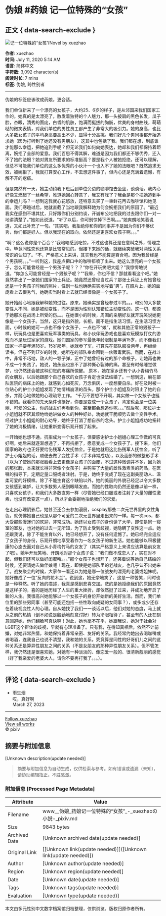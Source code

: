# 伪娘 #药娘 记一位特殊的“女孩”

## 正文 { data-search-exclude }


![记一位特殊的“女孩”/Novel by xuezhao](https://i.pximg.net/c/600x600/novel-cover-master/img/2022/07/23/00/08/26/ci13303009_880d511541589882d7e664d9c7367f1d_master1200.jpg)

**作者**: xuezhao  
**时间**: July 11, 2020 5:14 AM  
**语言**: 简体中文  
**字符数**: 3,092 character(s)  
**阅读时长**: 7 mins  
**标签**: 伪娘, 跨性别者  

---

伪娘的标签应该改成药娘，更合适。

我们单位新来了一个漂亮的女孩子，大约25、6岁的样子，是从邻国来我们国家工作的。她真的是太漂亮了，散发着独特的个人魅力，那一头披肩的黑色长发，瓜子脸，杏眼，清秀的面庞，白皙的肌肤，饱满而挺拔的胸脯，优美的身材曲线，萌萌哒的微笑表情，对我们单位的男性员工都产生了非常大的吸引力。她的身高，也比大多数女孩子的平均身高要高出不少，显得十分高挑。我们好几个男同事都开始追求她（因为打听到了她还没有男朋友），这其中也包括了我。我们都在想，到底谁才能那么幸运，把她追到手呢？但无论我们如何向她表达，她却和我们都保持着距离，婉拒了全部的爱意。我们百思不得其解，难道是因为我们都还不够优秀，还入不了她的法眼？她对男友所要求的标准挺高？要是我个人被她拒绝，还可以理解，但总不可能我们单位的这么多优秀的小伙汁一个也入不了她的法眼吧？既然追求无效，被婉拒了，我就打算安心工作，不去想这件事了，但内心还是充满着遗憾，有解不开的疙瘩。

但是突然有一天，她主动约我下班后到单位旁边的咖啡馆去坐坐，谈谈话。我内心好像又燃起了一丝希望，难道她回心转意了，我又有戏了？我会是那个把她追到手的幸运儿吗？一想到这我就心花怒放，还特意去买了一束鲜花再去咖啡馆和她见面。我们寒暄过后，她就直截了当地跟我解释她为何会婉拒我们的原因了。“最近我实在感到不堪其扰，只好跟你们分别约谈，开诚布公地把我的过去跟你们一对一地讲清楚了。”她如此说道。“听了以后，你可别惊掉下巴啊。。。”她爽朗地笑着说道，又如此补充了一句。“其实吧，我拒绝你和你的同事并不是因为你们不够优秀，你们都是好人。但以我现在的取向，依然还是更喜欢女孩子啊。。。” 

“啊？这么说你是个百合？”我暗暗感到吃惊，不过这也算还是在意料之外，情理之中。毕竟同性恋也还算是比较常见的。但接下来她的话，就继续突破我对两性关系常识的认知了。“不，严格意义上来讲，其实我也不能算是百合吧。因为我曾经是个男孩啊。。。”一听到这，我差点把口中的咖啡都喷了出来。她这么漂亮的一个女孩子，怎么可能曾经是一个男孩子呢？？？“你在开玩笑吧大姐？”我惊愕地说道。“你怎么可能曾经是一个男孩子呢？”“我晕，你也不信？那就看看这个吧。”她竟然拿出了一张她们国家的士兵证。她竟然还曾经当过兵？那张士兵证上有她曾经还是一个男孩子时候的照片，性别一栏也确确实实地写着“男”。在照片上，她的面庞看上去很秀气，她确实当时看上去就已经很像是一个女孩子了。

她开始耐心地跟我解释她的过往。原来，她确实是曾经参过军的。。。和别的大多数变性人不同，她是被动变性，而不是因为性别认知错位主动变性的。这一切，都源于她那次在战场上所受的伤。。。在她很小的时候，周围的亲朋好友就开玩笑说她更像是一个女孩子。当然，这只是指外貌，长相，而不是指生活习惯。在生活习惯方面，小时候的她可一点也不像个女孩子，一点也不“娘”，就和其他正常的男孩子一样，玩玩具也是更喜欢玩军事类的玩具，和小伙伴玩游戏也是喜欢玩模拟打仗的游戏而不是玩过家家的游戏。她们国家的参军最低年龄限制是年满15岁，而不像我们国家一样要年满18岁。15岁那年，她就参了军，打算先在部队服役两年，再继续读书。但在不到17岁的时候，她所在的部队奉命围剿一伙贩毒武装。然而，在战斗中，非常不巧地，敌人的一颗子弹，正中了她曾经有过的那个命根子，让她再也做不成一个男孩了。她说，她永远也忘不了那种撕心裂肺的痛。甚至有时候睡觉做梦，也仍然还会被这种幻觉的疼痛所惊醒。 原本，她在家乡还有个从小青梅竹马的女朋友，以后她跟那个自己喜欢的女孩子肯定也没法结婚了。一想到这，躺在部队医院的病床上的她，就感到心如死灰，万念俱灰，一度想要自杀。好在及时被一位贴心的护士小姐姐发现了她情绪崩溃的苗头。那个护士小姐姐及时阻止了她的自杀，并耐心地做她的心理疏导工作。 “千万不要想不开啊，其实做一个女孩子也挺不错的。我看你的先天条件也挺好，你要是变成一个女孩子，肯定也会是一位美丽、可爱的公主，你的战友们再看到你，甚至都会想追你呢。。。”然后呢，那位护士小姐姐就不厌其烦地给她讲做女人的种种好处，劝她就干脆顺势去做个变性手术。经过护士小姐姐的耐心劝导，她终于打消了想自杀的念头。护士小姐姐成功地扭转了她的消极情绪，让她重新变得乐观开朗了起来。

一开始她也想不通，抗拒成为一个女孩子，但要感谢护士小姐姐心理工作做的可真好啊，她后来就逐渐想通了，不再抗拒了，愿意变成一个女孩子了。接下来，他们国家的政府也正好要给伤残军人发抚恤金。于是她就用这比伤残军人抚恤金，听了护士小姐姐的话，顺便去做了变性手术（手术非常成功），以及面部的微整形手术（以为了使她的那张脸看上去更像是女孩子的面庞，不过这种微调并不多，因为她的那张脸，本来就长得非常像个女孩子）并购买了大量的雌性激素类的药品，在医嘱的指导下，定期定量口服或者注射。于是，她终于变成了现在这副美丽动人、温柔可爱的好模样。除了不能生育这个缺陷以外，她的美丽的外貌已经足以令大多数女孩感到嫉妒，让大多数男人感到眼睛发直。而她的性取向仍然还是像以前一样，只喜欢女孩子，和我们大多数直男一样（尽管她已经口服或者注射了大量的雌性激素，也没有改变这一点），所以才会委婉地拒绝我们的求爱。

在走出心理阴影后，她甚至还会去参加漫展，cosplay那些二次元世界里的女性角色，就仿佛她自己也是从那个可爱的二次元世界里走出来的一样。每一次cos，都大受那些漫迷们的欢迎，非常成功。她还以女孩子的身份读了大学，即使是同一寝室的室友，也对她的过去一无所知，为了防止受到歧视，她隐瞒了变性这一点。她还跟我说，除了不能生育以外，她已经想开了，没有任何遗憾了。她已经完全适应了女孩子的身份，乐观开朗地享受着作为一名女孩子的新生活。她也能够以积极健康的心态去面对自己从小青梅竹马的女友了（其实严格意义上来讲应该算是前女友了吧）。她半开玩笑地、开朗地对那个女孩子说：“我们做不成恋人了，实在对不起，但我们还可以做好闺蜜哈。。。”那个女孩子也想开了，还笑着说等她自己结婚的时候，还要请她去做伴娘呢！现在，即使是她部队里的老战友，也几乎认不出她来了。战友聚会的时候，大家乍一看还以为她是哪一位战友的漂亮的老婆或姐妹呢。她好像成了一位“反向的花木兰”。说到这，她无奈地笑了，这是一种苦笑，同时也是一种释然。听了她的描述，我真是感到悲喜交加。悲的是她拒绝我们的原因竟然是这样子的，喜的是她历经了人生的重大挫折，却依然挺了过来，并成功地开启了新的人生。我很高兴她能够以一个女孩子的身份开始新的美好生活。然而，我们单位里的那些男同事（甚至可能还包括一些性取向成疑的女同事？），或多或少还存在着歧视变性人的心理。自从她找了我们一一谈话以后，他们对她的态度，马上就从之前的热情（倒不如说是殷勤地刻意讨好）转为冷眼相待了，甚至有的人还在刻意回避她，他们翻脸可真快啊！对此，她也毫不在乎，她跟我说，她对于社会对LGBT这个群体的歧视，早就有心理准备了。只有我，在得知真相后，依然不计前嫌，对她非常热情，和她保持着非常亲密、友好的关系。我经常约她出去喝咖啡或者喝酒，连我自己也说不清楚，我和她的关系，究竟算是同性的好哥们儿之间的这种关系还是算异性朋友之间的关系（不是女朋友的那种异性朋友关系）。但不管怎样，我仍然还是很喜欢她，对她有一种淡淡的、像恋爱一般的、很清新靓丽的感觉（好了我亲爱的老婆大人，请你不要再打我了。。。）。

---

## 评论 { data-search-exclude }

- 雨生烟  
  哎，真好啊  
  March 27, 2023  

---

[Follow xuezhao](https://www.pixiv.net/en/users/9939062)  
[View all works](https://www.pixiv.net/en/users/9939062/novels)  
© pixiv
<!-- tcd_original_link https://www.pixiv.net/novel/show.php?id=13303009 -->


## 摘要与附加信息

<!-- tcd_abstract -->
[Unknown description(update needed)]
<!-- tcd_abstract_end -->

> 摘要与附加信息为自动生成，仅供检索与参考。如有错误或遗漏（未知），请协助编辑指正，不胜感激。

### 附加信息 [Processed Page Metadata]

| Attribute       | Value                                  |
|-----------------|----------------------------------------|
| Filename        | www__伪娘_药娘记一位特殊的“女孩”_-_xuezhaoの小説-_pixiv.md                             |
| Size            | 9843 bytes                           |
| Archived Date   | [Unknown archived date(update needed)]                             |
| Original Link   | [[Unknown link(update needed)]]([Unknown link(update needed)])                       |
| Author          | [Unknown author(update needed)]                               |
| Region          | [Unknown region(update needed)]                               |
| Date            | [Unknown date(update needed)]                                 |
| Tags            | [Unknown tags(update needed)]                                 |
| Evaluation            | [Unknown type(update needed)]                                 |
<!-- tcd_table_end -->

本文由多元性别中文数字档案馆归档整理，仅供浏览。版权归原作者所有。
